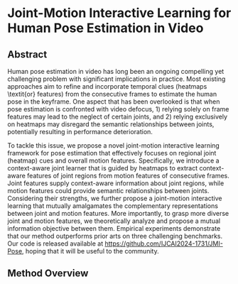 # Joint-Motion Interactive Learning for Human Pose Estimation in Video

## Abstract
Human pose estimation in video has long been an ongoing compelling yet challenging problem with significant implications in practice. Most existing approaches aim to refine and incorporate temporal clues (heatmaps \textit{or} features) from the consecutive frames to estimate the human pose in the keyframe. One aspect that has been overlooked is that when pose estimation is confronted with video defocus, 1) relying solely on frame features may lead to the neglect of certain joints, and 2) relying exclusively on heatmaps may disregard the semantic relationships between joints, potentially resulting in performance deterioration. 
	
To tackle this issue, we propose a novel joint-motion interactive learning framework for pose estimation that effectively focuses on regional joint (heatmap) cues and overall motion features. Specifically, we introduce a context-aware joint learner that is guided by heatmaps to extract context-aware features of joint regions from motion features of consecutive frames. Joint features supply context-aware information about joint regions, while motion features could provide semantic relationships between joints. Considering their strengths, we further propose a joint-motion interactive learning that mutually amalgamates the complementary representations between joint and motion features. More importantly, to grasp more diverse joint and motion features, we theoretically analyze and propose a mutual information objective between them. Empirical experiments demonstrate that our method outperforms prior arts on three challenging benchmarks. Our code is released available at https://github.com/IJCAI2024-1731/JMI-Pose, hoping that it will be useful to the community.

## Method Overview

